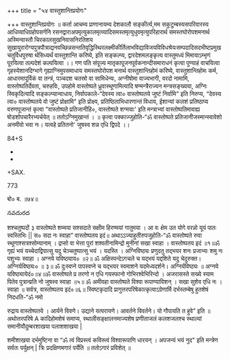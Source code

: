 +++
title = "५४ वास्तुशान्तिप्रयोगः"

+++
वास्तुशान्तिप्रयोगः ॥ कर्ता आचम्य प्राणानायम्य देशकालौ सङ्कीर्त्य,मम सकुटुम्बस्यसपरिवारस्य आधिव्याधिग्रहोपसर्गनि रसनद्वाराअपमृत्युकालमृत्व्यादिसमस्तमृत्युधुवमृत्युपरिहारार्थ समस्तघोरोपशमनार्थ अस्मिन्वास्तौ चिरकालसुखनिवासनिरतिशय सुखायुरारोग्यपुत्रपौत्राद्यनवच्छिन्नसन्ततिवृद्धिस्थिरलक्ष्मीकीर्तिलाभविद्याविजयविविधश्रेयःसम्पदादिसदभीष्टप्रमुखचतुर्विधपुरुषा र्थसिध्यर्थं वास्तुशान्ति करिष्ये, इति सङ्कल्प्य, द्वारदेशमलङ्कृत्य वास्तुमध्यं मिमायाऽम्भृणं पूरयित्वा तल्पदेशं कल्पयित्वा ।। गण पति संपूज्य मातृकापूजनपूर्वकनान्दीसमाराधनं कृत्वा पुण्याहं वाचयित्वा गृहस्येशानदिग्भागे गृह्याग्निमुपसमाधाय समस्तघोरोपश मनार्थ वास्तुशान्तिहोमं करिष्ये, वास्तुशान्तिहोमः कर्म, आधारमापूर्विकं वा तन्त्रं, पञ्चदश चतस्रो वा सामिधेन्यः, अग्नीषोमा वाज्यभागी, वरदो नामामि, वास्तोष्पतिर्देवता, चरुहविः, उपहोमे वास्तोष्पते ध्रुवास्थूणामित्यादि षण्मन्त्रैराज्यन मन्त्रसङ्ख्यया, अग्निः स्विकृदित्यादि सङ्कल्प्यान्वाधाय, निर्वापकाले-“देवस्य त्वा० वास्तोष्पतये जुष्टं निर्वामि” इति निरुप्य, “देवस्य त्वा० वास्तोष्पतये वो जुष्टं प्रोक्षामि" इति प्रोक्ष्य, प्रतिष्ठिताभिधारणान्तं विधाय, ईशान्यां कलशं प्रतिष्ठाप्य वरुणपूजान्तं कृत्वा "वास्तोष्पते प्रतिजानीहि०, वास्तोष्पते शग्मयाः' इति मन्त्राभ्यां वास्तोष्पतिमावाह्य षोडशोपचारैरभ्यर्चयेत् ॥ ततोऽग्निमुखान्तं । ॥ कृत्वा पक्काज्जुहोति-“ॐ वास्तोष्पते प्रतिजानीजस्मान्स्वावेशो अनमीवो भवा नः। यत्वहे प्रतितनो' जुषस्व शन्न एधि द्विपदे ।।

84+S

-

-

+SAX.

773

बो० ब. ॥७४॥

నవదురద

शश्चतुष्पदों ३ वास्तोष्पते शम्मया सश्सदाते सक्षीम हिरण्मयां गातुमया । आ वः क्षेम उत योगे वरन्नो यूयं पातः स्वस्तिभिः || स० सदा नः स्वाहा” वास्तोष्पतय इदं॥ अथाऽऽज्याहुतीरुपजुहोति-“ॐ वास्तोष्पते रुवा स्थूणाश्सत्रश्सोम्यानाम् । द्रप्सो वा भेत्ता पुरां शश्वतीनामिन्द्रो मुनीनां सखा स्वाहा । वास्तोष्पतय इदं ॥१॥ॐ गृह्यं भयं यच्चेदाद्विपात्सु यदु चेञ्चतुष्पात्सु भयं । यदस्ति । अग्निविष्ठ्यः प्रणुदतु तद्भयर शनः प्रजाभ्यः शमु नः पशुभ्यः स्वाहा । अग्नये यविष्ठ्याय० ॥२॥ ॐ अक्षिस्पन्देऽगचले च यद्भयं यद्दशिते यदु चेदुरुक्त। अग्निर्यविष्ठ्यः० ॥ ३॥ ॐ दुःस्वप्ने पापस्वप्ने च यद्भयर स्वमाशने यदमेध्यदर्शने। अग्निर्यविष्ठ्यः ॥ अग्नये यविष्ठ्यायेदं०॥४॥ॐ वास्तोष्पते प्र तरणो न एधि गयस्फानो गोभिरश्वेभिरिन्दो । अजरासस्ते सख्ये स्याम पितेव पुत्रान्प्रति नो जुषस्व स्वाहा ॥५॥ ॐ अमीवहा वास्तोष्पते विश्वा रूपाण्याविशन् । सखा सुशेव एधि नः । स्वाहा ॥ सर्वत्र, वास्तोष्पतय इदं०॥६॥ स्विष्टकृदादि प्रागुत्तरपरिषेकात्कृत्वाऽग्रेणार्मि दर्भस्तम्बेषु हुतशेषं निदधति-“ॐ नमो

रुद्राय वास्तोष्पतये । आर्यने विवणे। उद्याने यत्परायणे। आवर्तने विवर्तने। यो गौपायति त हुवे” इति ॥ अथोत्तरपरिषे A कादिहोमशेषं समाप्य, स्थालीसङ्क्षालनमाज्यशेष प्रणीताजलं कलशजलश्च स्थाल्यां समानीयौदुम्बरशाखया पलाशशाखया |

शमीशाखया दर्भमुष्टिना वा “ॐ त्वं विप्रस्त्वं कविस्त्वं विश्वारूपाणि धारयन् । अपजन्यं भयं नुद" इति मन्त्रेण सर्वतः पर्युक्षन् | त्रिः प्रदक्षिणमगारं पर्येति ॥ ततोऽगारं प्रविशेत् ॥